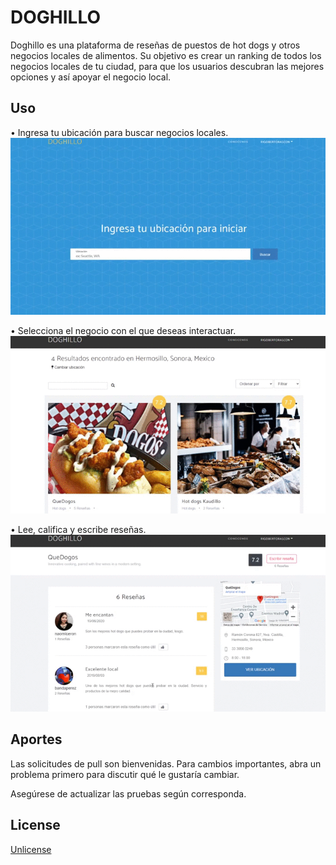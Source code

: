 # DOGHILLO

Doghillo es una plataforma de reseñas de puestos de hot dogs y otros negocios locales de alimentos. Su objetivo es crear un ranking de todos los negocios locales de tu ciudad, para que los usuarios descubran las mejores opciones y así apoyar el negocio local.
## Uso
• Ingresa tu ubicación para buscar negocios locales.
![](gif_1.gif)

• Selecciona el negocio con el que deseas interactuar.
![](gif_2.gif)

• Lee, califica y escribe reseñas.
![](gif_3.gif)


## Aportes
Las solicitudes de pull son bienvenidas. Para cambios importantes, abra un problema primero para discutir qué le gustaría cambiar.

Asegúrese de actualizar las pruebas según corresponda.

## License
[Unlicense](https://choosealicense.com/licenses/unlicense/)
